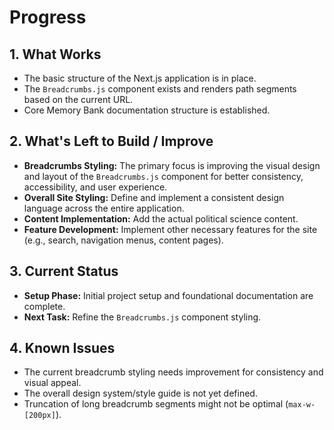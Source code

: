 # Progress

## 1. What Works

- The basic structure of the Next.js application is in place.
- The `Breadcrumbs.js` component exists and renders path segments based on the current URL.
- Core Memory Bank documentation structure is established.

## 2. What's Left to Build / Improve

- **Breadcrumbs Styling:** The primary focus is improving the visual design and layout of the `Breadcrumbs.js` component for better consistency, accessibility, and user experience.
- **Overall Site Styling:** Define and implement a consistent design language across the entire application.
- **Content Implementation:** Add the actual political science content.
- **Feature Development:** Implement other necessary features for the site (e.g., search, navigation menus, content pages).

## 3. Current Status

- **Setup Phase:** Initial project setup and foundational documentation are complete.
- **Next Task:** Refine the `Breadcrumbs.js` component styling.

## 4. Known Issues

- The current breadcrumb styling needs improvement for consistency and visual appeal.
- The overall design system/style guide is not yet defined.
- Truncation of long breadcrumb segments might not be optimal (`max-w-[200px]`).
